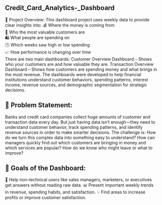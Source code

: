 ##  Credit_Card_Analytics-_Dashboard
📌 Project Overview:
This dashboard project uses weekly data to provide clear insights into:
💰 Where the money is coming from    
👥 Who the most valuable customers are    
🛍️ What people are spending on    
🕒 Which weeks saw high or low spending    
📈 How performance is changing over time    
There are two main dashboards:
Customer Overview Dashboard – Shows who your customers are and how valuable they are.
Transaction Overview Dashboard – Shows how customers are spending money and what brings in the most revenue.
The dashboards were developed to help financial institutions understand customer behaviors, spending patterns, interest income, revenue sources, and demographic segmentation for strategic decisions.
## 🧠 Problem Statement:
Banks and credit card companies collect huge amounts of customer and transaction data every day. But just having data isn’t enough—they need to understand customer behavior, track spending patterns, and identify revenue sources in order to make smarter decisions.
The challenge is:
How do we turn this complex data into something easy to understand?
How can managers quickly find out which customers are bringing in money and which services are popular?
How do we know who might leave or what to improve?
## 🎯 Goals of the Dashboard:
🧠 Help non-technical users like sales managers, marketers, or executives get answers without reading raw data.
📊 Present important weekly trends in revenue, spending habits, and satisfaction.
💡 Find areas to increase profits or improve customer satisfaction.


